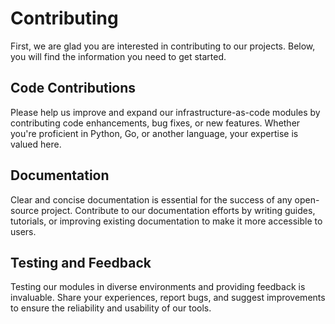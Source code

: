 # Contributing

First, we are glad you are interested in contributing to our projects. Below, you will find the information you need to get started.

## Code Contributions

Please help us improve and expand our infrastructure-as-code modules by contributing code enhancements, bug fixes, or new features. Whether you're proficient in Python, Go, or another language, your expertise is valued here.

## Documentation

Clear and concise documentation is essential for the success of any open-source project. Contribute to our documentation efforts by writing guides, tutorials, or improving existing documentation to make it more accessible to users.

## Testing and Feedback

Testing our modules in diverse environments and providing feedback is invaluable. Share your experiences, report bugs, and suggest improvements to ensure the reliability and usability of our tools.

